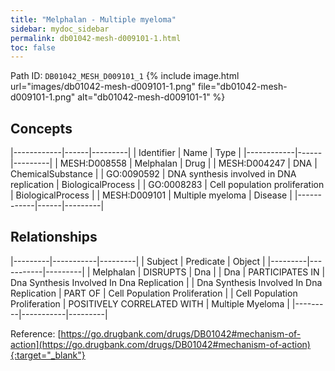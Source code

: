 ```yaml
---
title: "Melphalan - Multiple myeloma"
sidebar: mydoc_sidebar
permalink: db01042-mesh-d009101-1.html
toc: false 
---
```



Path ID: `DB01042_MESH_D009101_1`
{% include image.html url="images/db01042-mesh-d009101-1.png" file="db01042-mesh-d009101-1.png" alt="db01042-mesh-d009101-1" %}

## Concepts

|------------|------|---------|
| Identifier | Name | Type    |
|------------|------|---------|
| MESH:D008558 | Melphalan | Drug |
| MESH:D004247 | DNA | ChemicalSubstance |
| GO:0090592 | DNA synthesis involved in DNA replication | BiologicalProcess |
| GO:0008283 | Cell population proliferation | BiologicalProcess |
| MESH:D009101 | Multiple myeloma | Disease |
|------------|------|---------|

## Relationships

|---------|-----------|---------|
| Subject | Predicate | Object  |
|---------|-----------|---------|
| Melphalan | DISRUPTS | Dna |
| Dna | PARTICIPATES IN | Dna Synthesis Involved In Dna Replication |
| Dna Synthesis Involved In Dna Replication | PART OF | Cell Population Proliferation |
| Cell Population Proliferation | POSITIVELY CORRELATED WITH | Multiple Myeloma |
|---------|-----------|---------|

Reference: [https://go.drugbank.com/drugs/DB01042#mechanism-of-action](https://go.drugbank.com/drugs/DB01042#mechanism-of-action){:target="_blank"}